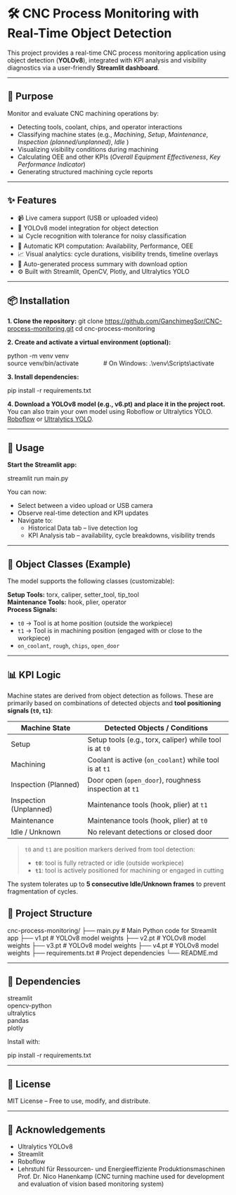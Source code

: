 # 🛠️ CNC Process Monitoring with Real-Time Object Detection

This project provides a real-time CNC process monitoring application using object detection (**YOLOv8**), integrated with KPI analysis and visibility diagnostics via a user-friendly **Streamlit dashboard**.

---

## 🎯 Purpose

Monitor and evaluate CNC machining operations by:

- Detecting tools, coolant, chips, and operator interactions  
- Classifying machine states (e.g., *Machining*, *Setup*, *Maintenance*, *Inspection (planned/unplanned)*, *Idle* )  
- Visualizing visibility conditions during machining  
- Calculating OEE and other KPIs (*Overall Equipment Effectiveness*, *Key Performance Indicator*)  
- Generating structured machining cycle reports  

---

## ✨ Features

- 📹 Live camera support (USB or uploaded video)  
- 🎯 YOLOv8 model integration for object detection  
- 📊 Cycle recognition with tolerance for noisy classification  
- 🧠 Automatic KPI computation: Availability, Performance, OEE  
- 📈 Visual analytics: cycle durations, visibility trends, timeline overlays  
- 🧾 Auto-generated process summary with download option  
- ⚙️ Built with Streamlit, OpenCV, Plotly, and Ultralytics YOLO  

---

## 📦 Installation

**1. Clone the repository:**
git clone https://github.com/GanchimegSor/CNC-process-monitoring.git
cd cnc-process-monitoring

**2. Create and activate a virtual environment (optional):**

python -m venv venv  
source venv/bin/activate    # On Windows: .\venv\Scripts\activate

**3. Install dependencies:**

pip install -r requirements.txt

**4. Download a YOLOv8 model (e.g., v6.pt) and place it in the project root.**  
You can also train your own model using Roboflow or Ultralytics YOLO.
[Roboflow](https://universe.roboflow.com/stillstand/cnc-process-monitoring-with-object-detection-bwyzo) or [Ultralytics YOLO](https://docs.ultralytics.com/).

---

## 🚀 Usage

**Start the Streamlit app:**

streamlit run main.py

You can now:

- Select between a video upload or USB camera
- Observe real-time detection and KPI updates
- Navigate to:
  - Historical Data tab – live detection log
  - KPI Analysis tab – availability, cycle breakdowns, visibility trends

---

## 🧠 Object Classes (Example)

The model supports the following classes (customizable):

**Setup Tools:** torx, caliper, setter_tool, tip_tool  
**Maintenance Tools:** hook, plier, operator  
**Process Signals:**  
- `t0` → Tool is at home position (outside the workpiece)  
- `t1` → Tool is in machining position (engaged with or close to the workpiece)  
- `on_coolant`, `rough`, `chips`, `open_door`

---

## 📊 KPI Logic

Machine states are derived from object detection as follows. These are primarily based on combinations of detected objects and **tool positioning signals (`t0`, `t1`)**:

| Machine State            | Detected Objects / Conditions                        |
|--------------------------|------------------------------------------------------|
| Setup                    | Setup tools (e.g., torx, caliper) while tool is at `t0` |
| Machining                | Coolant is active (`on_coolant`) while tool is at `t1` |
| Inspection (Planned)     | Door open (`open_door`), roughness inspection at `t1`  |
| Inspection (Unplanned)   | Maintenance tools (hook, plier) at `t1`              |
| Maintenance              | Maintenance tools (hook, plier) at `t0`              |
| Idle / Unknown           | No relevant detections or closed door               |

> `t0` and `t1` are position markers derived from tool detection:
> - **`t0`**: tool is fully retracted or idle (outside workpiece)  
> - **`t1`**: tool is actively positioned for machining or engaged in cutting  

The system tolerates up to **5 consecutive Idle/Unknown frames** to prevent fragmentation of cycles.

## 📁 Project Structure


cnc-process-monitoring/
├── main.py            # Main Python code for Streamlit app
├── v1.pt              # YOLOv8 model weights
├── v2.pt              # YOLOv8 model weights
├── v3.pt              # YOLOv8 model weights
├── v4.pt              # YOLOv8 model weights
├── requirements.txt   # Project dependencies
└── README.md

---


## 🧩 Dependencies

streamlit  
opencv-python  
ultralytics  
pandas  
plotly

Install with:

pip install -r requirements.txt

---

## 📃 License

MIT License – Free to use, modify, and distribute.

---

## 🙌 Acknowledgements

- Ultralytics YOLOv8  
- Streamlit  
- Roboflow  
- Lehrstuhl für Ressourcen- und Energieeffiziente Produktionsmaschinen Prof. Dr. Nico Hanenkamp  (CNC turning machine used for development and evaluation of vision based monitoring system)





